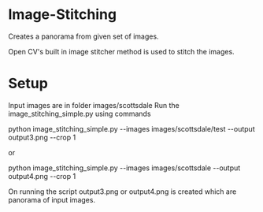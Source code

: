 # Image-Stitching
Creates a panorama from given set of images.

Open CV's built in image stitcher method is used to stitch the images.

# Setup

Input images are in folder images/scottsdale
Run the image_stitching_simple.py using commands

python image_stitching_simple.py --images images/scottsdale/test --output output3.png --crop 1

or

python image_stitching_simple.py --images images/scottsdale --output output4.png --crop 1

On running the script output3.png or output4.png is created which are panorama of input images.
